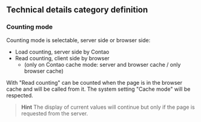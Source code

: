 ## Technical details category definition

### Counting mode

Counting mode is selectable, server side or browser side:

* Load counting, server side by Contao
* Read counting, client side by browser
    * (only on Contao cache mode: server and browser cache / only browser cache)

With "Read counting" can be counted when the page is in the browser cache and will be called from it. The system setting "Cache mode" will be respected.

> **Hint** The display of current values will continue but only if the page is requested from the server.

